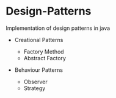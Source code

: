 # Design-Patterns
Implementation of design patterns in java


- Creational Patterns
   - Factory Method
   - Abstract Factory
   
- Behaviour Patterns 
  - Observer
  - Strategy
  
